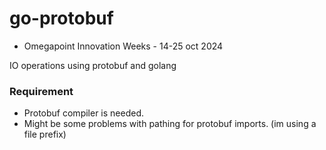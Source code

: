 # go-protobuf

* Omegapoint Innovation Weeks - 14-25 oct 2024

IO operations using protobuf and golang

### Requirement

* Protobuf compiler is needed.
* Might be some problems with pathing for protobuf imports. (im using a file prefix)
